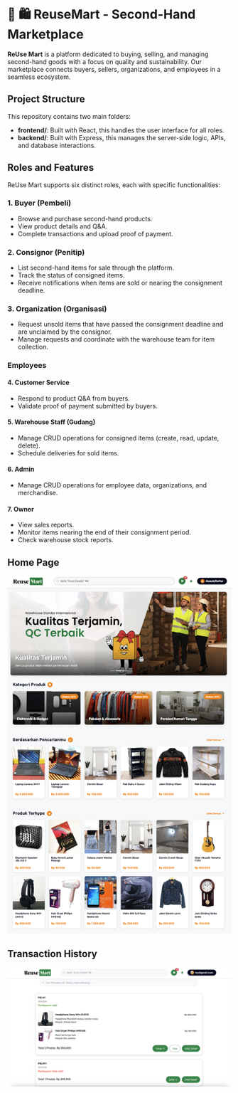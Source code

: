 # 🛒 🛍️ ReuseMart - Second-Hand Marketplace

**ReUse Mart** is a platform dedicated to buying, selling, and managing second-hand goods with a focus on quality and sustainability. Our marketplace connects buyers, sellers, organizations, and employees in a seamless ecosystem.

## Project Structure

This repository contains two main folders:

- **frontend/**: Built with React, this handles the user interface for all roles.
- **backend/**: Built with Express, this manages the server-side logic, APIs, and database interactions.

## Roles and Features

ReUse Mart supports six distinct roles, each with specific functionalities:

### 1. Buyer (Pembeli)
- Browse and purchase second-hand products.
- View product details and Q&A.
- Complete transactions and upload proof of payment.

### 2. Consignor (Penitip)
- List second-hand items for sale through the platform.
- Track the status of consigned items.
- Receive notifications when items are sold or nearing the consignment deadline.

### 3. Organization (Organisasi)
- Request unsold items that have passed the consignment deadline and are unclaimed by the consignor.
- Manage requests and coordinate with the warehouse team for item collection.

### Employees

#### 4. Customer Service
- Respond to product Q&A from buyers.
- Validate proof of payment submitted by buyers.

#### 5. Warehouse Staff (Gudang)
- Manage CRUD operations for consigned items (create, read, update, delete).
- Schedule deliveries for sold items.

#### 6. Admin
- Manage CRUD operations for employee data, organizations, and merchandise.

#### 7. Owner
- View sales reports.
- Monitor items nearing the end of their consignment period.
- Check warehouse stock reports.

## Home Page
![HomePage](https://github.com/angelalim88/ReuseMart-Marketplace/blob/main/images/homepage.png)

## Transaction History
![HomePage](https://github.com/angelalim88/ReuseMart-Marketplace/blob/main/images/transaction1.png)